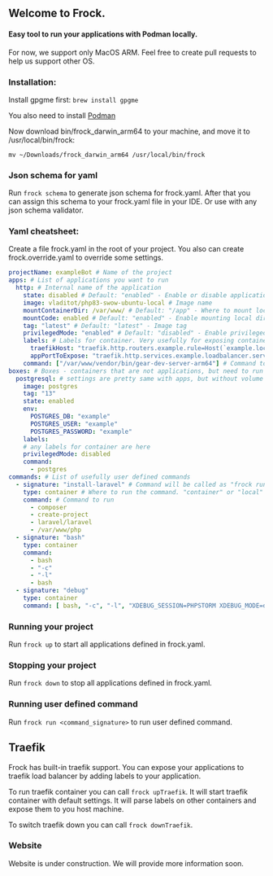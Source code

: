 ## Welcome to Frock. 

#### Easy tool to run your applications with Podman locally.

For now, we support only MacOS ARM. Feel free to create pull requests to help us support other OS.

### Installation:
Install gpgme first: `brew install gpgme`

You also need to install [Podman](https://podman.io/docs/installation)

Now download bin/frock_darwin_arm64 to your machine, and move it to /usr/local/bin/frock:


`mv ~/Downloads/frock_darwin_arm64 /usr/local/bin/frock`

### Json schema for yaml
Run `frock schema` to generate json schema for frock.yaml.
After that you can assign this schema to your frock.yaml file in your IDE.
Or use with any json schema validator.

### Yaml cheatsheet:
Create a file frock.yaml in the root of your project.
You also can create frock.override.yaml to override some settings.

```yaml
projectName: exampleBot # Name of the project
apps: # List of applications you want to run
  http: # Internal name of the application
    state: disabled # Default: "enabled" - Enable or disable application
    image: vladitot/php83-swow-ubuntu-local # Image name
    mountContainerDir: /var/www/ # Default: "/app" - Where to mount local directory to container.
    mountCode: enabled # Default: "enabled" - Enable mounting local directory to container. "enabled"
    tag: "latest" # Default: "latest" - Image tag
    privilegedMode: "enabled" # Default: "disabled" - Enable privileged mode
    labels: # Labels for container. Very usefully for exposing container to traefik load balancer
      traefikHost: "traefik.http.routers.example.rule=Host(`example.localhost`)"
      appPortToExpose: "traefik.http.services.example.loadbalancer.server.port=8080"
    command: ["/var/www/vendor/bin/gear-dev-server-arm64"] # Command to run in container. First element is entrypoint, the rest are arguments
boxes: # Boxes - containers that are not applications, but need to run your app. For example, database, redis, etc.
  postgresql: # settings are pretty same with apps, but without volume mount
    image: postgres
    tag: "13"
    state: enabled
    env:
      POSTGRES_DB: "example"
      POSTGRES_USER: "example"
      POSTGRES_PASSWORD: "example"
    labels:
    # any labels for container are here
    privilegedMode: disabled
    command:
      - postgres
commands: # List of usefully user defined commands
  - signature: "install-laravel" # Command will be called as "frock run install-laravel"
    type: container # Where to run the command. "container" or "local"
    command: # Command to run
      - composer
      - create-project
      - laravel/laravel
      - /var/www/php
  - signature: "bash"
    type: container
    command:
      - bash
      - "-c"
      - "-l"
      - bash
  - signature: "debug"
    type: container
    command: [ bash, "-c", "-l", "XDEBUG_SESSION=PHPSTORM XDEBUG_MODE=debug PHP_IDE_CONFIG=serverName=exampleBot bash" ] # you also can pass env variables like this
```

### Running your project
Run `frock up` to start all applications defined in frock.yaml.

### Stopping your project
Run `frock down` to stop all applications defined in frock.yaml.

### Running user defined command
Run `frock run <command_signature>` to run user defined command.

## Traefik
Frock has built-in traefik support. You can expose your applications to traefik load balancer by adding labels to your application.

To run traefik container you can call `frock upTraefik`. It will start traefik container with default settings. It will parse labels on other containers and expose them to you host machine.

To switch traefik down you can call `frock downTraefik`.

### Website
Website is under construction. We will provide more information soon.